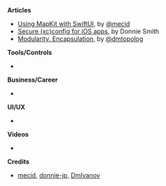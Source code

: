 
**Articles**

* [Using MapKit with SwiftUI](https://swiftwithmajid.com/2020/07/29/using-mapkit-with-swiftui/), by [@mecid](https://twitter.com/mecid)
* [Secure (xc)config for iOS apps](https://dev.to/donniejp/secure-xc-config-for-ios-apps-115b), by Donnie Smith
* [Modularity. Encapsulation](https://dmtopolog.com/modularity-2-encapsulation/), by [@dmtopolog](https://twitter.com/dmtopolog)

**Tools/Controls**

*

**Business/Career**

*

**UI/UX**

*

**Videos**

*

**Credits**

* [mecid](https://github.com/mecid), [donnie-jp](https://github.com/donnie-jp), [DmIvanov](https://github.com/DmIvanov)
